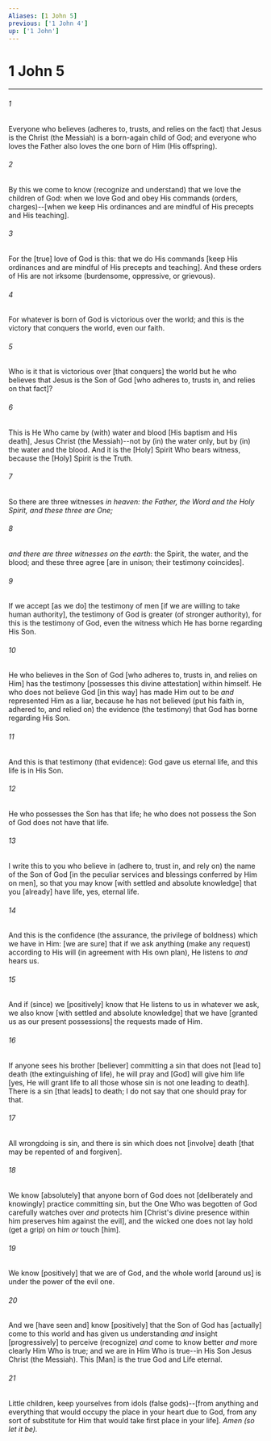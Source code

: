 ```yaml
---
Aliases: [1 John 5]
previous: ['1 John 4']
up: ['1 John']
---
```

# 1 John 5

***


###### 1 


Everyone who believes (adheres to, trusts, and relies on the fact) that Jesus is the Christ (the Messiah) is a born-again child of God; and everyone who loves the Father also loves the one born of Him (His offspring). 


###### 2 


By this we come to know (recognize and understand) that we love the children of God: when we love God and obey His commands (orders, charges)--[when we keep His ordinances and are mindful of His precepts and His teaching]. 


###### 3 


For the [true] love of God is this: that we do His commands [keep His ordinances and are mindful of His precepts and teaching]. And these orders of His are not irksome (burdensome, oppressive, or grievous). 


###### 4 


For whatever is born of God is victorious over the world; and this is the victory that conquers the world, even our faith. 


###### 5 


Who is it that is victorious over [that conquers] the world but he who believes that Jesus is the Son of God [who adheres to, trusts in, and relies on that fact]? 


###### 6 


This is He Who came by (with) water and blood [His baptism and His death], Jesus Christ (the Messiah)--not by (in) the water only, but by (in) the water and the blood. And it is the [Holy] Spirit Who bears witness, because the [Holy] Spirit is the Truth. 


###### 7 


So there are three witnesses _in heaven: the Father, the Word and the Holy Spirit, and these three are One;_ 


###### 8 


_and there are three witnesses on the earth_: the Spirit, the water, and the blood; and these three agree [are in unison; their testimony coincides]. 


###### 9 


If we accept [as we do] the testimony of men [if we are willing to take human authority], the testimony of God is greater (of stronger authority), for this is the testimony of God, even the witness which He has borne regarding His Son. 


###### 10 


He who believes in the Son of God [who adheres to, trusts in, and relies on Him] has the testimony [possesses this divine attestation] within himself. He who does not believe God [in this way] has made Him out to be _and_ represented Him as a liar, because he has not believed (put his faith in, adhered to, and relied on) the evidence (the testimony) that God has borne regarding His Son. 


###### 11 


And this is that testimony (that evidence): God gave us eternal life, and this life is in His Son. 


###### 12 


He who possesses the Son has that life; he who does not possess the Son of God does not have that life. 


###### 13 


I write this to you who believe in (adhere to, trust in, and rely on) the name of the Son of God [in the peculiar services and blessings conferred by Him on men], so that you may know [with settled and absolute knowledge] that you [already] have life, yes, eternal life. 


###### 14 


And this is the confidence (the assurance, the privilege of boldness) which we have in Him: [we are sure] that if we ask anything (make any request) according to His will (in agreement with His own plan), He listens to _and_ hears us. 


###### 15 


And if (since) we [positively] know that He listens to us in whatever we ask, we also know [with settled and absolute knowledge] that we have [granted us as our present possessions] the requests made of Him. 


###### 16 


If anyone sees his brother [believer] committing a sin that does not [lead to] death (the extinguishing of life), he will pray and [God] will give him life [yes, He will grant life to all those whose sin is not one leading to death]. There is a sin [that leads] to death; I do not say that one should pray for that. 


###### 17 


All wrongdoing is sin, and there is sin which does not [involve] death [that may be repented of and forgiven]. 


###### 18 


We know [absolutely] that anyone born of God does not [deliberately and knowingly] practice committing sin, but the One Who was begotten of God carefully watches over _and_ protects him [Christ's divine presence within him preserves him against the evil], and the wicked one does not lay hold (get a grip) on him _or_ touch [him]. 


###### 19 


We know [positively] that we are of God, and the whole world [around us] is under the power of the evil one. 


###### 20 


And we [have seen and] know [positively] that the Son of God has [actually] come to this world and has given us understanding _and_ insight [progressively] to perceive (recognize) _and_ come to know better _and_ more clearly Him Who is true; and we are in Him Who is true--in His Son Jesus Christ (the Messiah). This [Man] is the true God and Life eternal. 


###### 21 


Little children, keep yourselves from idols (false gods)--[from anything and everything that would occupy the place in your heart due to God, from any sort of substitute for Him that would take first place in your life]. _Amen (so let it be)._
